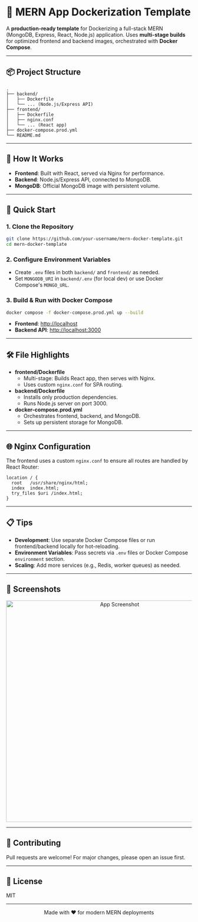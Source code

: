 # 🚀 MERN App Dockerization Template

A **production-ready template** for Dockerizing a full-stack MERN (MongoDB, Express, React, Node.js) application. Uses **multi-stage builds** for optimized frontend and backend images, orchestrated with **Docker Compose**.

---

## 📦 Project Structure

```
.
├── backend/
│   ├── Dockerfile
│   └── ... (Node.js/Express API)
├── frontend/
│   ├── Dockerfile
│   ├── nginx.conf
│   └── ... (React app)
├── docker-compose.prod.yml
└── README.md
```

---

## 🐳 How It Works

- **Frontend**: Built with React, served via Nginx for performance.
- **Backend**: Node.js/Express API, connected to MongoDB.
- **MongoDB**: Official MongoDB image with persistent volume.

---

## 🚦 Quick Start

### 1. Clone the Repository

```sh
git clone https://github.com/your-username/mern-docker-template.git
cd mern-docker-template
```

### 2. Configure Environment Variables

- Create `.env` files in both `backend/` and `frontend/` as needed.
- Set `MONGODB_URI` in `backend/.env` (for local dev) or use Docker Compose's `MONGO_URL`.

### 3. Build & Run with Docker Compose

```sh
docker compose -f docker-compose.prod.yml up --build
```

- **Frontend**: [http://localhost](http://localhost)
- **Backend API**: [http://localhost:3000](http://localhost:3000)

---

## 🛠️ File Highlights

- **frontend/Dockerfile**
  - Multi-stage: Builds React app, then serves with Nginx.
  - Uses custom `nginx.conf` for SPA routing.
- **backend/Dockerfile**
  - Installs only production dependencies.
  - Runs Node.js server on port 3000.
- **docker-compose.prod.yml**
  - Orchestrates frontend, backend, and MongoDB.
  - Sets up persistent storage for MongoDB.

---

## 🌐 Nginx Configuration

The frontend uses a custom `nginx.conf` to ensure all routes are handled by React Router:

```nginx
location / {
  root   /usr/share/nginx/html;
  index  index.html;
  try_files $uri /index.html;
}
```

---

## 📋 Tips

- **Development**: Use separate Docker Compose files or run frontend/backend locally for hot-reloading.
- **Environment Variables**: Pass secrets via `.env` files or Docker Compose `environment` section.
- **Scaling**: Add more services (e.g., Redis, worker queues) as needed.

---

## 🎨 Screenshots

<!-- Add screenshots/gifs of your app running in Docker here! -->
<p align="center">
  <img src="https://user-images.githubusercontent.com/your-screenshot.png" width="600" alt="App Screenshot"/>
</p>

---

## 🤝 Contributing

Pull requests are welcome! For major changes, please open an issue first.

---

## 📄 License

MIT

---

<p align="center">Made with ❤️ for modern MERN deployments</p>
